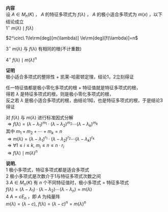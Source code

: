 **内容**  
设 $A\in M_n(K)$ ， $A$ 的特征多项式为 $f(\lambda)$ ， $A$ 的极小适合多项式为 $m(x)$ ，以下结论成立  
 $1^\circ\ m(\lambda)\mid f(\lambda)$  
  
 $2^\circ\ 1\le\rm{deg}[m(\lambda)]  
\le\rm{deg}[f(\lambda)]=n$  
  
 $3^\circ\ m(\lambda)$ 与 $f(\lambda)$ 有相同的根(不计重数)  
  
 $4^\circ\ f(\lambda)\mid m(\lambda)^n$  
  
**证明**  
极小适合多项式的整除性 $+$ 凯莱-哈密顿定理，结论1，2立刻得证  
  
任一特征值都是极小零化多项式的根 $+$ 特征值就是特征多项式的根，  
得若 $\lambda$ 是特征多项式的根，则是极小零化多项式的根，  
反之若 $\lambda$ 是极小适合多项式的根，由结论1知，也是特征多项式的根，于是结论3得证  
  
对 $f(\lambda)$ 与 $m(\lambda)$ 进行标准因式分解  
 $\Rightarrow f(\lambda)=(\lambda-\lambda_1)^{m_1}\cdot(\lambda-\lambda_2)^{m_2}\cdots(\lambda-\lambda_k)^{m_k}$  
其中 $m_1+m_2+\cdots+m_k=n$  
 $\Rightarrow m(\lambda)=(\lambda-\lambda_1)^{r_1}\cdot(\lambda-\lambda_2)^{r_2}\cdots(\lambda-\lambda_k)^{r_k}$  
 $\Rightarrow\forall 1\le i\le k,\ m_i\leq n\leq n\cdot r_i$  
 $\Rightarrow f(\lambda)\mid m(\lambda)^n$  
  
**说明**、  
1 极小多项式，特征多项式都是适合多项式  
2 极小多项式是次数介于1与特征多项式次数之间  
3  $A\in M_n(K)$ 有 $n$ 个不同特征值时，极小多项式 $=$ 特征多项式  
 $f(\lambda)=(\lambda-\lambda_1)\cdot(\lambda-\lambda_2)\cdots(\lambda-\lambda_n)=m(\lambda)$  
4  $A=cE_n$ ，即 $A$ 为纯量阵  
 $m(\lambda)=(\lambda-c),\ f(\lambda)=(\lambda-c)^n=m(\lambda)^n$  
